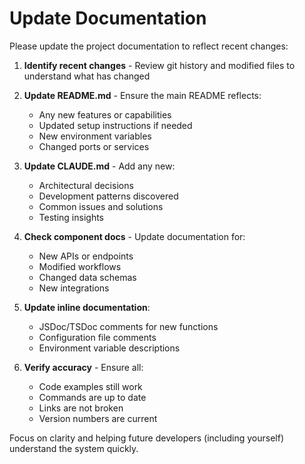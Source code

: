 # Update Documentation

Please update the project documentation to reflect recent changes:

1. **Identify recent changes** - Review git history and modified files to understand what has changed

2. **Update README.md** - Ensure the main README reflects:
   - Any new features or capabilities
   - Updated setup instructions if needed
   - New environment variables
   - Changed ports or services

3. **Update CLAUDE.md** - Add any new:
   - Architectural decisions
   - Development patterns discovered
   - Common issues and solutions
   - Testing insights

4. **Check component docs** - Update documentation for:
   - New APIs or endpoints
   - Modified workflows
   - Changed data schemas
   - New integrations

5. **Update inline documentation**:
   - JSDoc/TSDoc comments for new functions
   - Configuration file comments
   - Environment variable descriptions

6. **Verify accuracy** - Ensure all:
   - Code examples still work
   - Commands are up to date
   - Links are not broken
   - Version numbers are current

Focus on clarity and helping future developers (including yourself) understand the system quickly.